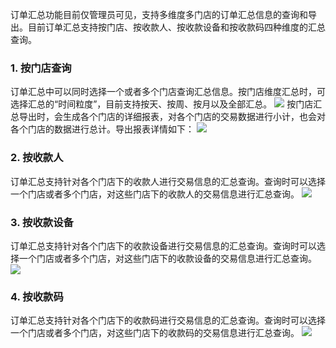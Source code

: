 订单汇总功能目前仅管理员可见，支持多维度多门店的订单汇总信息的查询和导出。目前订单汇总支持按门店、按收款人、按收款设备和按收款码四种维度的汇总查询。

### 1. 按门店查询
订单汇总中可以同时选择一个或者多个门店查询汇总信息。按门店维度汇总时，可选择汇总的“时间粒度”，目前支持按天、按周、按月以及全部汇总。
![](https://main.qcloudimg.com/raw/abed0efdf37baed3debe3a8f63e238fb.png)
按门店汇总导出时，会生成各个门店的详细报表，对各个门店的交易数据进行小计，也会对各个门店的数据进行总计。导出报表详情如下： 
 ![](https://main.qcloudimg.com/raw/b7506d6ef405908de7bd7e881a24e646.png)
### 2. 按收款人
订单汇总支持针对各个门店下的收款人进行交易信息的汇总查询。查询时可以选择一个门店或者多个门店，对这些门店下的收款人的交易信息进行汇总查询。
![](https://main.qcloudimg.com/raw/337128c2251af3c9fad7e01f23fa2212.png)
### 3. 按收款设备
订单汇总支持针对各个门店下的收款设备进行交易信息的汇总查询。查询时可以选择一个门店或者多个门店，对这些门店下的收款设备的交易信息进行汇总查询。
![](https://main.qcloudimg.com/raw/99fce8d6fcc55011f5f9072687244f1c.png)
### 4. 按收款码
订单汇总支持针对各个门店下的收款码进行交易信息的汇总查询。查询时可以选择一个门店或者多个门店，对这些门店下的收款码的交易信息进行汇总查询。
![](https://main.qcloudimg.com/raw/54239fccd1e8f452a9f0bb5f9fd3b65f.png)
